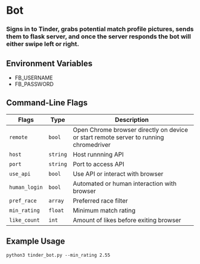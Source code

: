 # Bot

### Signs in to Tinder, grabs potential match profile pictures, sends them to flask server, and once the server responds the bot will either swipe left or right.

## Environment Variables
* FB_USERNAME
* FB_PASSWORD

## Command-Line Flags
| Flags | Type | Description |
|  --- | --- | --- |
| `remote` | `bool` | Open Chrome browser directly on device or start remote server to running chromedriver |
| `host` | `string` | Host runnning API |
| `port` | `string` | Port to access API |
| `use_api` | `bool` | Use API or interact with browser |
| `human_login` | `bool` | Automated or human interaction with browser |
| `pref_race` | `array` | Preferred race filter |
| `min_rating` | `float` | Minimum match rating |
| `like_count` | `int` | Amount of likes before exiting browser |

## Example Usage
```
python3 tinder_bot.py --min_rating 2.55
```